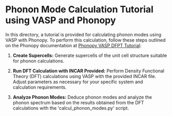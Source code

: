 # Phonon Mode Calculation Tutorial using VASP and Phonopy

In this directory, a tutorial is provided for calculating phonon modes using VASP with Phonopy. To perform this calculation, follow these steps outlined on the Phonopy documentation at [Phonopy VASP DFPT Tutorial](https://phonopy.github.io/phonopy/vasp-dfpt.html):

1. **Create Supercells:**
   Generate supercells of the unit cell structure suitable for phonon calculations.

2. **Run DFT Calculation with INCAR Provided:**
   Perform Density Functional Theory (DFT) calculations using VASP with the provided INCAR file. Adjust parameters as necessary for your specific system and calculation requirements.

3. **Analyze Phonon Modes:**
   Deduce phonon modes and analyze the phonon spectrum based on the results obtained from the DFT calculations with the 'calcul_phonon_modes.py' script.
